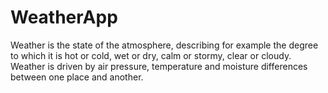 # WeatherApp

Weather is the state of the atmosphere, describing for example the degree to which it is hot or cold, wet or dry, calm or stormy, clear or cloudy. Weather is driven by air pressure, temperature and moisture differences between one place and another.
